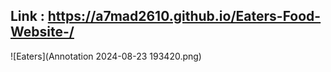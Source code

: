 ## Link : https://a7mad2610.github.io/Eaters-Food-Website-/

![Eaters](Annotation 2024-08-23 193420.png)